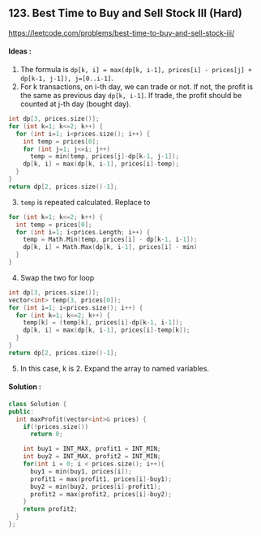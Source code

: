 ## **123. Best Time to Buy and Sell Stock III (Hard)**


https://leetcode.com/problems/best-time-to-buy-and-sell-stock-iii/


#### Ideas :
1. The formula is `dp[k, i] = max(dp[k, i-1], prices[i] - prices[j] + dp[k-1, j-1]), j=[0..i-1]`. 
2. For k transactions, on i-th day, we can trade or not. If not, the profit is the same as previous day `dp[k, i-1]`. If trade, the profit should be counted at j-th day (bought day).
```C++
int dp[3, prices.size()];
for (int k=1; k<=2; k++) {
  for (int i=1; i<prices.size(); i++) {
    int temp = prices[0];
    for (int j=1; j<=i; j++) 
      temp = min(temp, prices[j]-dp[k-1, j-1]); 
    dp[k, i] = max(dp[k, i-1], prices[i]-temp);
  }
}
return dp[2, prices.size()-1];
```
3. `temp` is repeated calculated. Replace to
```C++
for (int k=1; k<=2; k++) {
  int temp = prices[0];
  for (int i=1; i<prices.Length; i++) {
    temp = Math.Min(temp, prices[i] - dp[k-1, i-1]);
    dp[k, i] = Math.Max(dp[k, i-1], prices[i] - min)
  }
}
```
4. Swap the two for loop
```C++
int dp[3, prices.size()];
vector<int> temp(3, prices[0]);
for (int i=1; i<prices.size(); i++) {
  for (int k=1; k<=2; k++) {
    temp[k] = (temp[k], prices[i]-dp[k-1, i-1]);
    dp[k, i] = max(dp[k, i-1], prices[i]-temp[k]);
  }
}
return dp[2, prices.size()-1];
```
5. In this case, k is 2. Expand the array to named variables.

#### Solution :
```C++
class Solution {
public:
  int maxProfit(vector<int>& prices) {
    if(!prices.size())
      return 0;

    int buy1 = INT_MAX, profit1 = INT_MIN;
    int buy2 = INT_MAX, profit2 = INT_MIN;
    for(int i = 0; i < prices.size(); i++){
      buy1 = min(buy1, prices[i]);
      profit1 = max(profit1, prices[i]-buy1);
      buy2 = min(buy2, prices[i]-profit1);
      profit2 = max(profit2, prices[i]-buy2);
    }
    return profit2;    
  }
};
```